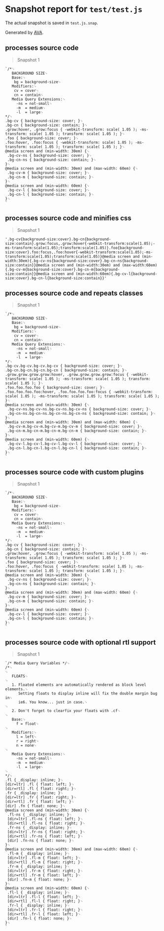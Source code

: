 # Snapshot report for `test/test.js`

The actual snapshot is saved in `test.js.snap`.

Generated by [AVA](https://ava.li).

## processes source code

> Snapshot 1

    `/*␊
       BACKGROUND SIZE␊
       Base:␊
        bg = background-size␊
       Modifiers:␊
        cv = cover␊
        cn = contain␊
       Media Query Extensions:␊
         -ns = not-small␊
         -m  = medium␊
         -l  = large␊
    */␊
    .bg-cv { background-size: cover; }␊
    .bg-cn { background-size: contain; }␊
    .grow:hover, .grow:focus { -webkit-transform: scale( 1.05 ); -ms-transform: scale( 1.05 ); transform: scale( 1.05 ); }␊
    .foo { background-size: cover; }␊
    .foo:hover, .foo:focus { -webkit-transform: scale( 1.05 ); -ms-transform: scale( 1.05 ); transform: scale( 1.05 ); }␊
    @media screen and (min-width: 30em) {␊
     .bg-cv-ns { background-size: cover; }␊
     .bg-cn-ns { background-size: contain; }␊
    }␊
    @media screen and (min-width: 30em) and (max-width: 60em) {␊
     .bg-cv-m { background-size: cover; }␊
     .bg-cn-m { background-size: contain; }␊
    }␊
    @media screen and (min-width: 60em) {␊
     .bg-cv-l { background-size: cover; }␊
     .bg-cn-l { background-size: contain; }␊
    }␊
    `

## processes source code and minifies css

> Snapshot 1

    '.bg-cv{background-size:cover}.bg-cn{background-size:contain}.grow:focus,.grow:hover{-webkit-transform:scale(1.05);-ms-transform:scale(1.05);transform:scale(1.05)}.foo{background-size:cover}.foo:focus,.foo:hover{-webkit-transform:scale(1.05);-ms-transform:scale(1.05);transform:scale(1.05)}@media screen and (min-width:30em){.bg-cv-ns{background-size:cover}.bg-cn-ns{background-size:contain}}@media screen and (min-width:30em) and (max-width:60em){.bg-cv-m{background-size:cover}.bg-cn-m{background-size:contain}}@media screen and (min-width:60em){.bg-cv-l{background-size:cover}.bg-cn-l{background-size:contain}}'

## processes source code and repeats classes

> Snapshot 1

    `/*␊
       BACKGROUND SIZE␊
       Base:␊
        bg = background-size␊
       Modifiers:␊
        cv = cover␊
        cn = contain␊
       Media Query Extensions:␊
         -ns = not-small␊
         -m  = medium␊
         -l  = large␊
    */␊
    .bg-cv.bg-cv.bg-cv.bg-cv { background-size: cover; }␊
    .bg-cn.bg-cn.bg-cn.bg-cn { background-size: contain; }␊
    .grow.grow.grow.grow:hover, .grow.grow.grow.grow:focus { -webkit-transform: scale( 1.05 ); -ms-transform: scale( 1.05 ); transform: scale( 1.05 ); }␊
    .foo.foo.foo.foo { background-size: cover; }␊
    .foo.foo.foo.foo:hover, .foo.foo.foo.foo:focus { -webkit-transform: scale( 1.05 ); -ms-transform: scale( 1.05 ); transform: scale( 1.05 ); }␊
    @media screen and (min-width: 30em) {␊
     .bg-cv-ns.bg-cv-ns.bg-cv-ns.bg-cv-ns { background-size: cover; }␊
     .bg-cn-ns.bg-cn-ns.bg-cn-ns.bg-cn-ns { background-size: contain; }␊
    }␊
    @media screen and (min-width: 30em) and (max-width: 60em) {␊
     .bg-cv-m.bg-cv-m.bg-cv-m.bg-cv-m { background-size: cover; }␊
     .bg-cn-m.bg-cn-m.bg-cn-m.bg-cn-m { background-size: contain; }␊
    }␊
    @media screen and (min-width: 60em) {␊
     .bg-cv-l.bg-cv-l.bg-cv-l.bg-cv-l { background-size: cover; }␊
     .bg-cn-l.bg-cn-l.bg-cn-l.bg-cn-l { background-size: contain; }␊
    }␊
    `

## processes source code with custom plugins

> Snapshot 1

    `/*␊
       BACKGROUND SIZE␊
       Base:␊
        bg = background-size␊
       Modifiers:␊
        cv = cover␊
        cn = contain␊
       Media Query Extensions:␊
         -ns = not-small␊
         -m  = medium␊
         -l  = large␊
    */␊
    .bg-cv { background-size: cover; }␊
    .bg-cn { background-size: contain; }␊
    .grow:hover, .grow:focus { -webkit-transform: scale( 1.05 ); -ms-transform: scale( 1.05 ); transform: scale( 1.05 ); }␊
    .foo { background-size: cover; }␊
    .foo:hover, .foo:focus { -webkit-transform: scale( 1.05 ); -ms-transform: scale( 1.05 ); transform: scale( 1.05 ); }␊
    @media screen and (min-width: 30em) {␊
     .bg-cv-ns { background-size: cover; }␊
     .bg-cn-ns { background-size: contain; }␊
    }␊
    @media screen and (min-width: 30em) and (max-width: 60em) {␊
     .bg-cv-m { background-size: cover; }␊
     .bg-cn-m { background-size: contain; }␊
    }␊
    @media screen and (min-width: 60em) {␊
     .bg-cv-l { background-size: cover; }␊
     .bg-cn-l { background-size: contain; }␊
    }␊
    `

## processes source code with optional rtl support

> Snapshot 1

    `/* Media Query Variables */␊
    /*␊
    ␊
       FLOATS␊
    ␊
       1. Floated elements are automatically rendered as block level elements.␊
          Setting floats to display inline will fix the double margin bug in␊
          ie6. You know... just in case.␊
    ␊
       2. Don't forget to clearfix your floats with .cf␊
    ␊
       Base:␊
         f = float␊
    ␊
       Modifiers:␊
         l = left␊
         r = right␊
         n = none␊
    ␊
       Media Query Extensions:␊
         -ns = not-small␊
         -m  = medium␊
         -l  = large␊
    ␊
    */␊
    .fl { _display: inline; }␊
    [dir=ltr] .fl { float: left; }␊
    [dir=rtl] .fl { float: right; }␊
    .fr { _display: inline; }␊
    [dir=ltr] .fr { float: right; }␊
    [dir=rtl] .fr { float: left; }␊
    [dir] .fn { float: none; }␊
    @media screen and (min-width: 30em) {␊
     .fl-ns { _display: inline; }␊
     [dir=ltr] .fl-ns { float: left; }␊
     [dir=rtl] .fl-ns { float: right; }␊
     .fr-ns { _display: inline; }␊
     [dir=ltr] .fr-ns { float: right; }␊
     [dir=rtl] .fr-ns { float: left; }␊
     [dir] .fn-ns { float: none; }␊
    }␊
    @media screen and (min-width: 30em) and (max-width: 60em) {␊
     .fl-m { _display: inline; }␊
     [dir=ltr] .fl-m { float: left; }␊
     [dir=rtl] .fl-m { float: right; }␊
     .fr-m { _display: inline; }␊
     [dir=ltr] .fr-m { float: right; }␊
     [dir=rtl] .fr-m { float: left; }␊
     [dir] .fn-m { float: none; }␊
    }␊
    @media screen and (min-width: 60em) {␊
     .fl-l { _display: inline; }␊
     [dir=ltr] .fl-l { float: left; }␊
     [dir=rtl] .fl-l { float: right; }␊
     .fr-l { _display: inline; }␊
     [dir=ltr] .fr-l { float: right; }␊
     [dir=rtl] .fr-l { float: left; }␊
     [dir] .fn-l { float: none; }␊
    }␊
    `
